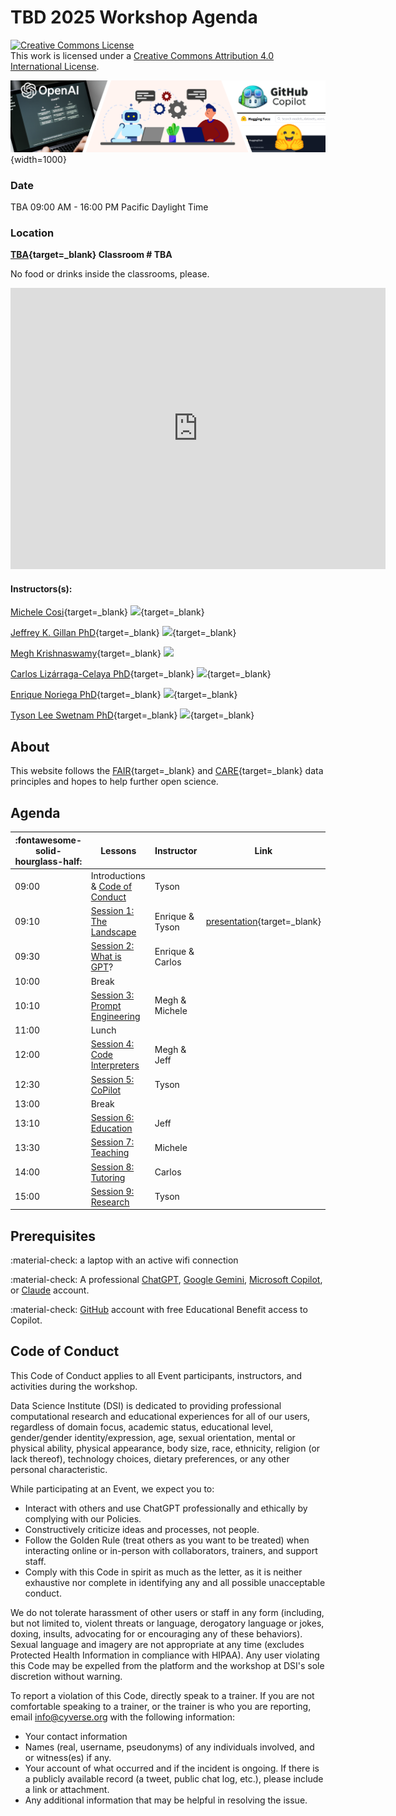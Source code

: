 # TBD 2025 Workshop Agenda

<a rel="license" href="http://creativecommons.org/licenses/by/4.0/"><img alt="Creative Commons License" style="border-width:0" src="https://i.creativecommons.org/l/by/4.0/88x31.png" /></a><br />This work is licensed under a <a rel="license" href="http://creativecommons.org/licenses/by/4.0/">Creative Commons Attribution 4.0 International License</a>.

![banner](assets/banner3_ai.png){width=1000}


### Date 

TBA 09:00 AM - 16:00 PM Pacific Daylight Time

### Location 

**[TBA](https://maps.app.goo.gl/inT43RrY73w84Tzz7){target=_blank}  Classroom # TBA**

No food or drinks inside the classrooms, please.

<iframe src="https://www.google.com/maps/embed?pb=!1m18!1m12!1m3!1d3374.760767611586!2d-110.94968017435951!3d32.23760742389371!2m3!1f0!2f0!3f0!3m2!1i1024!2i768!4f13.1!3m3!1m2!1s0x86d671a883fe0cfb%3A0xe159a4ee267fc6f8!2sBIO5%20Institute!5e0!3m2!1sen!2sus!4v1734803710834!5m2!1sen!2sus" width="600" height="450" style="border:0;" allowfullscreen="" loading="lazy" referrerpolicy="no-referrer-when-downgrade"></iframe>

#### Instructors(s): 

[Michele Cosi](https://cosimichele.github.io/){target=_blank} [![](https://orcid.org/sites/default/files/images/orcid_16x16.png)](https://orcid.org/0000-0001-7609-1939){target=_blank}

[Jeffrey K. Gillan PhD](https://www.gillanscience.com/){target=_blank} [![](https://orcid.org/sites/default/files/images/orcid_16x16.png)](https://orcid.org/0000-0002-0731-3048){target=_blank}

[Megh Krishnaswamy](https://meghavarshini.github.io/){target=_blank} [![](https://orcid.org/sites/default/files/images/orcid_16x16.png)](https://orcid.org/0000-0002-0205-9298?lang=en)

[Carlos Lizárraga-Celaya PhD](https://carloslizarragac.github.io/){target=_blank} [![](https://orcid.org/sites/default/files/images/orcid_16x16.png)](https://orcid.org/0000-0002-0893-4268){target=_blank}

[Enrique Noriega PhD](https://www.linkedin.com/in/enoriega/){target=_blank} [![](https://orcid.org/sites/default/files/images/orcid_16x16.png)](https://orcid.org/0000-0001-7150-2989){target=_blank}

[Tyson Lee Swetnam PhD](https://tysonswetnam.com/){target=_blank} [![](https://orcid.org/sites/default/files/images/orcid_16x16.png)](http://orcid.org/0000-0002-6639-7181){target=_blank}

## About

This website follows the [FAIR](https://www.go-fair.org/fair-principles/){target=_blank} and [CARE](https://www.gida-global.org/care){target=_blank} data principles and hopes to help further open science. 

## Agenda

| :fontawesome-solid-hourglass-half: | Lessons | Instructor | Link |
|------------------------------------|---------|------------|------|
| 09:00 | Introductions & [Code of Conduct](#code-of-conduct) | Tyson | |
| 09:10 | [Session 1: The Landscape](ai_landscape.md) | Enrique & Tyson | [presentation](https://docs.google.com/presentation/d/1PzPafN5Yznf8jdgpquPAaN0TmYC9WJwvPxM_I2LPwFo/edit?usp=sharing){target=_blank} |
| 09:30| [Session 2: What is GPT](chatgpt.md)? | Enrique & Carlos | 
| 10:00 | Break |  |
| 10:10 | [Session 3: Prompt Engineering](daily-productivity.md) | Megh & Michele |
| 11:00 | Lunch |  |  
| 12:00 | [Session 4: Code Interpreters](code.md) | Megh & Jeff | 
| 12:30 | [Session 5: CoPilot](copilot.md) | Tyson |
| 13:00 | Break |  
| 13:10 | [Session 6: Education](education.md) | Jeff |
| 13:30 | [Session 7: Teaching](teaching.md) | Michele |
| 14:00 | [Session 8: Tutoring](tutoring.md) | Carlos  |
| 15:00 | [Session 9: Research](research.md) | Tyson |
 

## Prerequisites

:material-check: a laptop with an active wifi connection

:material-check: A professional [ChatGPT](chatgpt.md), [Google Gemini](gemini.md), [Microsoft Copilot](microsoft.md), or [Claude](claude.md) account. 

:material-check: [GitHub](copilot.md) account with free Educational Benefit access to Copilot.  

## Code of Conduct

This Code of Conduct applies to all Event participants, instructors, and activities during the workshop.

Data Science Institute (DSI) is dedicated to providing professional computational research
and educational experiences for all of our users, regardless of domain
focus, academic status, educational level, gender/gender
identity/expression, age, sexual orientation, mental or physical
ability, physical appearance, body size, race, ethnicity, religion (or
lack thereof), technology choices, dietary preferences, or any other
personal characteristic.

While participating at an Event, we expect you to:

-   Interact with others and use ChatGPT professionally and ethically by
    complying with our Policies.
-   Constructively criticize ideas and processes, not people.
-   Follow the Golden Rule (treat others as you want to be treated) when
    interacting online or in-person with collaborators, trainers, and
    support staff.
-   Comply with this Code in spirit as much as the letter, as it is
    neither exhaustive nor complete in identifying any and all possible
    unacceptable conduct.

We do not tolerate harassment of other users or staff in any form
(including, but not limited to, violent threats or language, derogatory
language or jokes, doxing, insults, advocating for or encouraging any of
these behaviors). Sexual language and imagery are not appropriate at any
time (excludes Protected Health Information in compliance with HIPAA).
Any user violating this Code may be expelled from the platform and the
workshop at DSI's sole discretion without warning.

To report a violation of this Code, directly speak to a trainer. If you are not comfortable
speaking to a trainer, or the trainer is who you are reporting, email <info@cyverse.org> with the following information:

-   Your contact information
-   Names (real, username, pseudonyms) of any individuals involved, and
    or witness(es) if any.
-   Your account of what occurred and if the incident is ongoing. If
    there is a publicly available record (a tweet, public chat log,
    etc.), please include a link or attachment.
-   Any additional information that may be helpful in resolving the
    issue.
